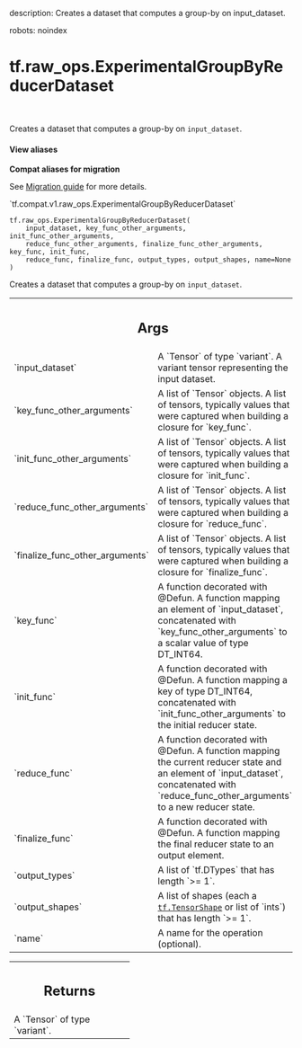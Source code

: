 description: Creates a dataset that computes a group-by on input_dataset.

robots: noindex

# tf.raw_ops.ExperimentalGroupByReducerDataset

<!-- Insert buttons and diff -->

<table class="tfo-notebook-buttons tfo-api nocontent" align="left">

</table>



Creates a dataset that computes a group-by on `input_dataset`.

<section class="expandable">
  <h4 class="showalways">View aliases</h4>
  <p>
<b>Compat aliases for migration</b>
<p>See
<a href="https://www.tensorflow.org/guide/migrate">Migration guide</a> for
more details.</p>
<p>`tf.compat.v1.raw_ops.ExperimentalGroupByReducerDataset`</p>
</p>
</section>

<pre class="devsite-click-to-copy prettyprint lang-py tfo-signature-link">
<code>tf.raw_ops.ExperimentalGroupByReducerDataset(
    input_dataset, key_func_other_arguments, init_func_other_arguments,
    reduce_func_other_arguments, finalize_func_other_arguments, key_func, init_func,
    reduce_func, finalize_func, output_types, output_shapes, name=None
)
</code></pre>



<!-- Placeholder for "Used in" -->

Creates a dataset that computes a group-by on `input_dataset`.

<!-- Tabular view -->
 <table class="responsive fixed orange">
<colgroup><col width="214px"><col></colgroup>
<tr><th colspan="2"><h2 class="add-link">Args</h2></th></tr>

<tr>
<td>
`input_dataset`
</td>
<td>
A `Tensor` of type `variant`.
A variant tensor representing the input dataset.
</td>
</tr><tr>
<td>
`key_func_other_arguments`
</td>
<td>
A list of `Tensor` objects.
A list of tensors, typically values that were captured when
building a closure for `key_func`.
</td>
</tr><tr>
<td>
`init_func_other_arguments`
</td>
<td>
A list of `Tensor` objects.
A list of tensors, typically values that were captured when
building a closure for `init_func`.
</td>
</tr><tr>
<td>
`reduce_func_other_arguments`
</td>
<td>
A list of `Tensor` objects.
A list of tensors, typically values that were captured when
building a closure for `reduce_func`.
</td>
</tr><tr>
<td>
`finalize_func_other_arguments`
</td>
<td>
A list of `Tensor` objects.
A list of tensors, typically values that were captured when
building a closure for `finalize_func`.
</td>
</tr><tr>
<td>
`key_func`
</td>
<td>
A function decorated with @Defun.
A function mapping an element of `input_dataset`, concatenated
with `key_func_other_arguments` to a scalar value of type DT_INT64.
</td>
</tr><tr>
<td>
`init_func`
</td>
<td>
A function decorated with @Defun.
A function mapping a key of type DT_INT64, concatenated with
`init_func_other_arguments` to the initial reducer state.
</td>
</tr><tr>
<td>
`reduce_func`
</td>
<td>
A function decorated with @Defun.
A function mapping the current reducer state and an element of `input_dataset`,
concatenated with `reduce_func_other_arguments` to a new reducer state.
</td>
</tr><tr>
<td>
`finalize_func`
</td>
<td>
A function decorated with @Defun.
A function mapping the final reducer state to an output element.
</td>
</tr><tr>
<td>
`output_types`
</td>
<td>
A list of `tf.DTypes` that has length `>= 1`.
</td>
</tr><tr>
<td>
`output_shapes`
</td>
<td>
A list of shapes (each a <a href="../../tf/TensorShape.md"><code>tf.TensorShape</code></a> or list of `ints`) that has length `>= 1`.
</td>
</tr><tr>
<td>
`name`
</td>
<td>
A name for the operation (optional).
</td>
</tr>
</table>



<!-- Tabular view -->
 <table class="responsive fixed orange">
<colgroup><col width="214px"><col></colgroup>
<tr><th colspan="2"><h2 class="add-link">Returns</h2></th></tr>
<tr class="alt">
<td colspan="2">
A `Tensor` of type `variant`.
</td>
</tr>

</table>

